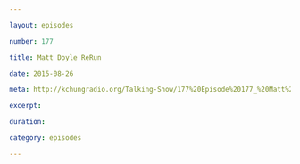 ```yaml
---

layout: episodes

number: 177

title: Matt Doyle ReRun

date: 2015-08-26

meta: http://kchungradio.org/Talking-Show/177%20Episode%20177_%20Matt%20Doyle%20ReRun.mp3

excerpt: 

duration: 

category: episodes

---
```


